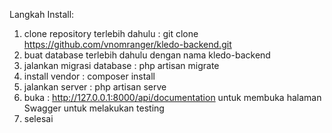 Langkah Install:

1. clone repository terlebih dahulu : git clone https://github.com/vnomranger/kledo-backend.git
2. buat database terlebih dahulu dengan nama kledo-backend
3. jalankan migrasi database : php artisan migrate
4. install vendor : composer install
5. jalankan server : php artisan serve
6. buka : http://127.0.0.1:8000/api/documentation untuk membuka halaman Swagger untuk melakukan testing
7. selesai
